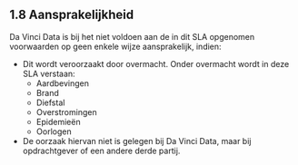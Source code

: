 ## 1.8 Aansprakelijkheid

Da Vinci Data is bij het niet voldoen aan de in dit SLA opgenomen voorwaarden op geen enkele wijze aansprakelijk, indien:

- Dit wordt veroorzaakt door overmacht. Onder overmacht wordt in deze SLA verstaan:
	- Aardbevingen
	- Brand
	- Diefstal
	- Overstromingen
	- Epidemieën
	- Oorlogen
- De oorzaak hiervan niet is gelegen bij Da Vinci Data, maar bij opdrachtgever of een andere derde partij.
